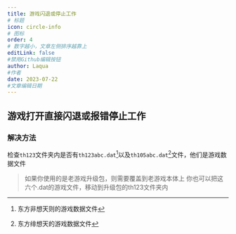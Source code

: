 ```yaml
---
title: 游戏闪退或停止工作
# 标题
icon: circle-info
# 图标
order: 4
# 数字越小，文章左侧排序越靠上
editLink: false
#禁用Github编辑按钮
author: Laqua
#作者
date: 2023-07-22
#文章编辑日期
---
```



## **游戏打开直接闪退或报错停止工作**

### **解决方法**

检查```th123```文件夹内是否有```th123abc.dat```[^first]以及```th105abc.dat```[^second]文件，他们是游戏数据文件

>如果你使用的是老游戏升级包，则需要覆盖到老游戏本体上
>你也可以把这六个.dat的游戏文件，移动到升级包的th123文件夹内



[^first]:东方非想天则的游戏数据文件

[^second]:东方绯想天的游戏数据文件

